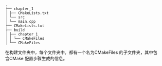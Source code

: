 ```
.
├── chapter_1
│ ├── CMakeLists.txt
│ └── src
│ └── main.cpp
├── CMakeLists.txt
├── build
│ ├── chapter_1
│ │ └── CMakeFiles
│ └── CMakeFiles
```

在构建文件夹中，每个文件夹中，都有一个名为CMakeFiles 的子文件夹，其中包含CMake
配置步骤生成的信息。